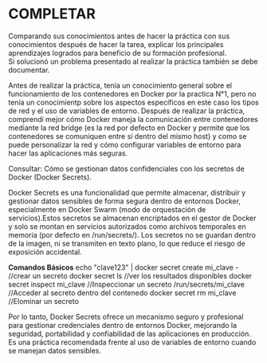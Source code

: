 # COMPLETAR  
Comparando sus conocimientos antes de hacer la práctica con sus conocimientos después de hacer la tarea, explicar los principales aprendizajes logrados para beneficio de su formación profesional.  
Si solucionó un problema presentado al realizar la práctica también se debe documentar.

Antes de realizar la práctica, tenía un conocimiento general sobre el funcionamiento de los contenedores en Docker por la practica N°1, pero no tenía un conocimientp sobre los aspectos específicos en este caso los tipos de red y el uso de variables de entorno.
Después de realizar la práctica, comprendí mejor cómo Docker maneja la comunicación entre contenedores mediante la red bridge (es la red por defecto en Docker y permite que los contenedores se comuniquen entre sí dentro del mismo host) y como se puede personalizar la red y cómo configurar variables de entorno para hacer las aplicaciones más seguras.


Consultar: Cómo se gestionan datos confidenciales con los secretos de Docker (Docker Secrets).

Docker Secrets es una funcionalidad que permite almacenar, distribuir y gestionar datos sensibles de forma segura dentro de entornos Docker, especialmente en Docker Swarm (modo de orquestación de servicios).Estos secretos se almacenan encriptados en el gestor de Docker y solo se montan en servicios autorizados como archivos temporales en memoria (por defecto en /run/secrets/).
Los secretos no se guardan dentro de la imagen, ni se transmiten en texto plano, lo que reduce el riesgo de exposición accidental.

**Comandos Básicos**
echo "clave123" | docker secret create mi_clave -   //crear un secreto 
docker secret ls   //ver los resultados disponibles 
docker secret inspect mi_clave    //Inspeccionar un secreto
/run/secrets/mi_clave    //Acceder al secreto dentro del contenedo
docker secret rm mi_clave    //Elominar un secreto 

Por lo tanto, Docker Secrets ofrece un mecanismo seguro y profesional para gestionar credenciales dentro de entornos Docker, mejorando la seguridad, portabilidad y confiabilidad de las aplicaciones en producción.
Es una práctica recomendada frente al uso de variables de entorno cuando se manejan datos sensibles.



